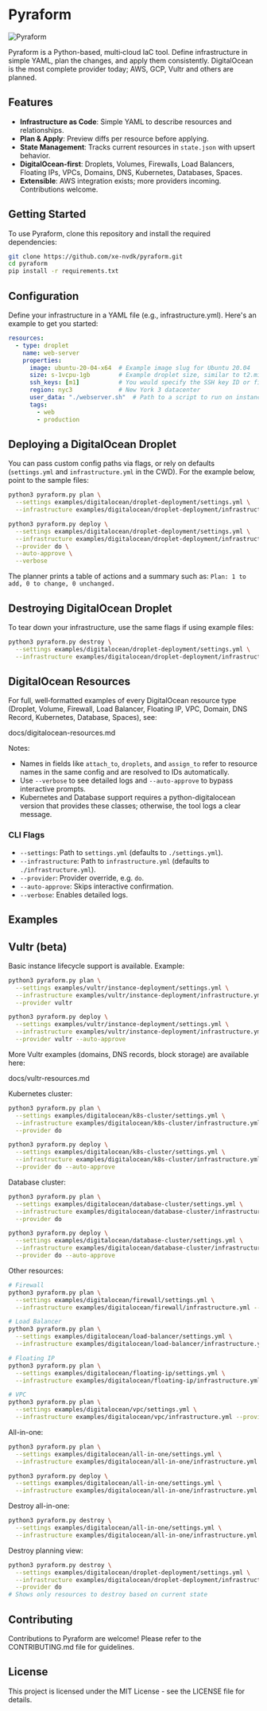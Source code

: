 # Pyraform

![Pyraform](<pyraform.webp>)

Pyraform is a Python-based, multi‑cloud IaC tool. Define infrastructure in simple YAML, plan the changes, and apply them consistently. DigitalOcean is the most complete provider today; AWS, GCP, Vultr and others are planned.

## Features

- **Infrastructure as Code**: Simple YAML to describe resources and relationships.
- **Plan & Apply**: Preview diffs per resource before applying.
- **State Management**: Tracks current resources in `state.json` with upsert behavior.
- **DigitalOcean‑first**: Droplets, Volumes, Firewalls, Load Balancers, Floating IPs, VPCs, Domains, DNS, Kubernetes, Databases, Spaces.
- **Extensible**: AWS integration exists; more providers incoming. Contributions welcome.

## Getting Started

To use Pyraform, clone this repository and install the required dependencies:

```bash
git clone https://github.com/xe-nvdk/pyraform.git
cd pyraform
pip install -r requirements.txt
```

## Configuration
Define your infrastructure in a YAML file (e.g., infrastructure.yml). Here's an example to get you started:

```yaml
resources:
  - type: droplet
    name: web-server
    properties:
      image: ubuntu-20-04-x64  # Example image slug for Ubuntu 20.04
      size: s-1vcpu-1gb        # Example droplet size, similar to t2.micro
      ssh_keys: [m1]           # You would specify the SSH key ID or fingerprint
      region: nyc3             # New York 3 datacenter
      user_data: "./webserver.sh"  # Path to a script to run on instance creation
      tags:
        - web
        - production
```

## Deploying a DigitalOcean Droplet
You can pass custom config paths via flags, or rely on defaults (`settings.yml` and `infrastructure.yml` in the CWD). For the example below, point to the sample files:

```bash
python3 pyraform.py plan \
  --settings examples/digitalocean/droplet-deployment/settings.yml \
  --infrastructure examples/digitalocean/droplet-deployment/infrastructure.yml

python3 pyraform.py deploy \
  --settings examples/digitalocean/droplet-deployment/settings.yml \
  --infrastructure examples/digitalocean/droplet-deployment/infrastructure.yml \
  --provider do \
  --auto-approve \
  --verbose
```

The planner prints a table of actions and a summary such as: `Plan: 1 to add, 0 to change, 0 unchanged.`

## Destroying DigitalOcean Droplet
To tear down your infrastructure, use the same flags if using example files:

```bash
python3 pyraform.py destroy \
  --settings examples/digitalocean/droplet-deployment/settings.yml \
  --infrastructure examples/digitalocean/droplet-deployment/infrastructure.yml
```

## DigitalOcean Resources

For full, well‑formatted examples of every DigitalOcean resource type (Droplet, Volume, Firewall, Load Balancer, Floating IP, VPC, Domain, DNS Record, Kubernetes, Database, Spaces), see:

docs/digitalocean-resources.md

Notes:
- Names in fields like `attach_to`, `droplets`, and `assign_to` refer to resource names in the same config and are resolved to IDs automatically.
- Use `--verbose` to see detailed logs and `--auto-approve` to bypass interactive prompts.
- Kubernetes and Database support requires a python-digitalocean version that provides these classes; otherwise, the tool logs a clear message.

### CLI Flags
- `--settings`: Path to `settings.yml` (defaults to `./settings.yml`).
- `--infrastructure`: Path to `infrastructure.yml` (defaults to `./infrastructure.yml`).
- `--provider`: Provider override, e.g. `do`.
- `--auto-approve`: Skips interactive confirmation.
- `--verbose`: Enables detailed logs.

## Examples

## Vultr (beta)

Basic instance lifecycle support is available. Example:

```bash
python3 pyraform.py plan \
  --settings examples/vultr/instance-deployment/settings.yml \
  --infrastructure examples/vultr/instance-deployment/infrastructure.yml \
  --provider vultr

python3 pyraform.py deploy \
  --settings examples/vultr/instance-deployment/settings.yml \
  --infrastructure examples/vultr/instance-deployment/infrastructure.yml \
  --provider vultr --auto-approve
```

More Vultr examples (domains, DNS records, block storage) are available here:

docs/vultr-resources.md


Kubernetes cluster:

```bash
python3 pyraform.py plan \
  --settings examples/digitalocean/k8s-cluster/settings.yml \
  --infrastructure examples/digitalocean/k8s-cluster/infrastructure.yml \
  --provider do

python3 pyraform.py deploy \
  --settings examples/digitalocean/k8s-cluster/settings.yml \
  --infrastructure examples/digitalocean/k8s-cluster/infrastructure.yml \
  --provider do --auto-approve
```

Database cluster:

```bash
python3 pyraform.py plan \
  --settings examples/digitalocean/database-cluster/settings.yml \
  --infrastructure examples/digitalocean/database-cluster/infrastructure.yml \
  --provider do

python3 pyraform.py deploy \
  --settings examples/digitalocean/database-cluster/settings.yml \
  --infrastructure examples/digitalocean/database-cluster/infrastructure.yml \
  --provider do --auto-approve
```

Other resources:

```bash
# Firewall
python3 pyraform.py plan \
  --settings examples/digitalocean/firewall/settings.yml \
  --infrastructure examples/digitalocean/firewall/infrastructure.yml --provider do

# Load Balancer
python3 pyraform.py plan \
  --settings examples/digitalocean/load-balancer/settings.yml \
  --infrastructure examples/digitalocean/load-balancer/infrastructure.yml --provider do

# Floating IP
python3 pyraform.py plan \
  --settings examples/digitalocean/floating-ip/settings.yml \
  --infrastructure examples/digitalocean/floating-ip/infrastructure.yml --provider do

# VPC
python3 pyraform.py plan \
  --settings examples/digitalocean/vpc/settings.yml \
  --infrastructure examples/digitalocean/vpc/infrastructure.yml --provider do
```

All-in-one:

```bash
python3 pyraform.py plan \
  --settings examples/digitalocean/all-in-one/settings.yml \
  --infrastructure examples/digitalocean/all-in-one/infrastructure.yml --provider do

python3 pyraform.py deploy \
  --settings examples/digitalocean/all-in-one/settings.yml \
  --infrastructure examples/digitalocean/all-in-one/infrastructure.yml --provider do --auto-approve
```

Destroy all-in-one:

```bash
python3 pyraform.py destroy \
  --settings examples/digitalocean/all-in-one/settings.yml \
  --infrastructure examples/digitalocean/all-in-one/infrastructure.yml --provider do --auto-approve
```

Destroy planning view:

```bash
python3 pyraform.py destroy \
  --settings examples/digitalocean/droplet-deployment/settings.yml \
  --infrastructure examples/digitalocean/droplet-deployment/infrastructure.yml \
  --provider do
# Shows only resources to destroy based on current state
```

## Contributing
Contributions to Pyraform are welcome! Please refer to the CONTRIBUTING.md file for guidelines.

## License
This project is licensed under the MIT License - see the LICENSE file for details.
